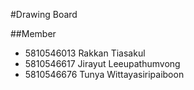 #Drawing Board

##Member
* 5810546013 Rakkan Tiasakul
* 5810546617 Jirayut Leeupathumvong
* 5810546676 Tunya Wittayasiripaiboon
